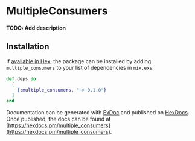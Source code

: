 # MultipleConsumers

**TODO: Add description**

## Installation

If [available in Hex](https://hex.pm/docs/publish), the package can be installed
by adding `multiple_consumers` to your list of dependencies in `mix.exs`:

```elixir
def deps do
  [
    {:multiple_consumers, "~> 0.1.0"}
  ]
end
```

Documentation can be generated with [ExDoc](https://github.com/elixir-lang/ex_doc)
and published on [HexDocs](https://hexdocs.pm). Once published, the docs can
be found at [https://hexdocs.pm/multiple_consumers](https://hexdocs.pm/multiple_consumers).

